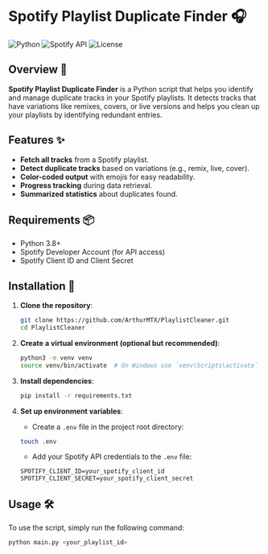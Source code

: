 # Spotify Playlist Duplicate Finder 🎧

![Python](https://img.shields.io/badge/Python-3.8%2B-blue)
![Spotify API](https://img.shields.io/badge/Spotify%20API-v1-green)
![License](https://img.shields.io/badge/License-MIT-yellow)

## Overview 📜

**Spotify Playlist Duplicate Finder** is a Python script that helps you identify and manage duplicate tracks in your Spotify playlists. It detects tracks that have variations like remixes, covers, or live versions and helps you clean up your playlists by identifying redundant entries.

## Features ✨

- **Fetch all tracks** from a Spotify playlist.
- **Detect duplicate tracks** based on variations (e.g., remix, live, cover).
- **Color-coded output** with emojis for easy readability.
- **Progress tracking** during data retrieval.
- **Summarized statistics** about duplicates found.

## Requirements 📦

- Python 3.8+
- Spotify Developer Account (for API access)
- Spotify Client ID and Client Secret

## Installation 🚀

1. **Clone the repository**:
    ```bash
    git clone https://github.com/ArthurMTX/PlaylistCleaner.git
    cd PlaylistCleaner
    ```

2. **Create a virtual environment (optional but recommended)**:
    ```bash
    python3 -m venv venv
    source venv/bin/activate  # On Windows use `venv\Scripts\activate`
    ```

3. **Install dependencies**:
    ```bash
    pip install -r requirements.txt
    ```

4. **Set up environment variables**:
    - Create a `.env` file in the project root directory:
    ```bash
    touch .env
    ```
    - Add your Spotify API credentials to the `.env` file:
    ```env
    SPOTIFY_CLIENT_ID=your_spotify_client_id
    SPOTIFY_CLIENT_SECRET=your_spotify_client_secret
    ```

## Usage 🛠️

To use the script, simply run the following command:

```bash
python main.py <your_playlist_id>
